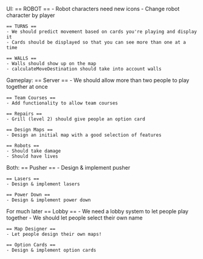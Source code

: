 UI:
    == ROBOT ==
    - Robot characters need new icons
    - Change robot character by player

    == TURNS ==
    - We should predict movement based on cards you're playing and display it
    - Cards should be displayed so that you can see more than one at a time

    == WALLS ==
    - Walls should show up on the map
    - calculateMoveDestination should take into account walls

Gameplay:
    == Server ==
    - We should allow more than two people to play together at once

    == Team Courses ==
    - Add functionality to allow team courses

    == Repairs ==
    - Grill (level 2) should give people an option card

    == Design Maps ==
    - Design an initial map with a good selection of features

    == Robots ==
    - Should take damage
    - Should have lives

Both:
    == Pusher ==
    - Design & implement pusher

    == Lasers ==
    - Design & implement lasers

    == Power Down ==
    - Design & implement power down

For much later
    == Lobby ==
    - We need a lobby system to let people play together
    - We should let people select their own name

    == Map Designer ==
    - Let people design their own maps!

    == Option Cards ==
    - Design & implement option cards
